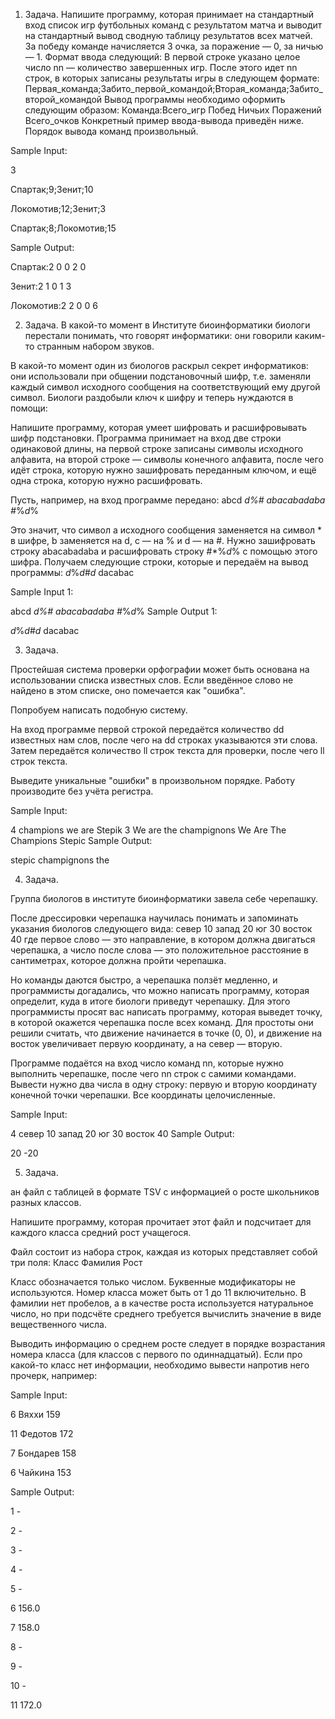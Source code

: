 1) Задача.
Напишите программу, которая принимает на стандартный вход список игр футбольных команд с результатом матча и выводит на стандартный вывод сводную таблицу результатов всех матчей.
За победу команде начисляется 3 очка, за поражение — 0, за ничью — 1.
Формат ввода следующий:
В первой строке указано целое число nn — количество завершенных игр.
После этого идет nn строк, в которых записаны результаты игры в следующем формате:
Первая_команда;Забито_первой_командой;Вторая_команда;Забито_второй_командой
Вывод программы необходимо оформить следующим образом:
Команда:Всего_игр Побед Ничьих Поражений Всего_очков
Конкретный пример ввода-вывода приведён ниже.
Порядок вывода команд произвольный.

Sample Input:

3

Спартак;9;Зенит;10

Локомотив;12;Зенит;3

Спартак;8;Локомотив;15


Sample Output:

Спартак:2 0 0 2 0

Зенит:2 1 0 1 3

Локомотив:2 2 0 0 6

2) Задача.
В какой-то момент в Институте биоинформатики биологи перестали понимать, что говорят информатики: они говорили каким-то странным набором звуков.

В какой-то момент один из биологов раскрыл секрет информатиков: они использовали при общении подстановочный шифр, т.е. заменяли каждый символ исходного сообщения на соответствующий ему другой символ. Биологи раздобыли ключ к шифру и теперь нуждаются в помощи:

Напишите программу, которая умеет шифровать и расшифровывать шифр подстановки. Программа принимает на вход две строки одинаковой длины, на первой строке записаны символы исходного алфавита, на второй строке — символы конечного алфавита, после чего идёт строка, которую нужно зашифровать переданным ключом, и ещё одна строка, которую нужно расшифровать.

Пусть, например, на вход программе передано:
abcd
*d%#
abacabadaba
#*%*d*%

Это значит, что символ a исходного сообщения заменяется на символ * в шифре, b заменяется на d, c — на % и d — на #.
Нужно зашифровать строку abacabadaba и расшифровать строку #*%*d*% с помощью этого шифра. Получаем следующие строки, которые и передаём на вывод программы:
*d*%*d*#*d*
dacabac

Sample Input 1:

abcd
*d%#
abacabadaba
#*%*d*%
Sample Output 1:

*d*%*d*#*d*
dacabac

3) Задача.

Простейшая система проверки орфографии может быть основана на использовании списка известных слов.
Если введённое слово не найдено в этом списке, оно помечается как "ошибка".

Попробуем написать подобную систему.

На вход программе первой строкой передаётся количество dd известных нам слов, после чего на dd строках указываются эти слова. Затем передаётся количество ll строк текста для проверки, после чего ll строк текста.

Выведите уникальные "ошибки" в произвольном порядке. Работу производите без учёта регистра.

Sample Input:

4
champions
we
are
Stepik
3
We are the champignons
We Are The Champions
Stepic
Sample Output:

stepic
champignons
the

4) Задача.

Группа биологов в институте биоинформатики завела себе черепашку.

После дрессировки черепашка научилась понимать и запоминать указания биологов следующего вида:
север 10
запад 20
юг 30
восток 40
где первое слово — это направление, в котором должна двигаться черепашка, а число после слова — это положительное расстояние в сантиметрах, которое должна пройти черепашка.

Но команды даются быстро, а черепашка ползёт медленно, и программисты догадались, что можно написать программу, которая определит, куда в итоге биологи приведут черепашку. Для этого программисты просят вас написать программу, которая выведет точку, в которой окажется черепашка после всех команд. Для простоты они решили считать, что движение начинается в точке (0, 0), и движение на восток увеличивает первую координату, а на север — вторую.

Программе подаётся на вход число команд nn, которые нужно выполнить черепашке, после чего nn строк с самими командами. Вывести нужно два числа в одну строку: первую и вторую координату конечной точки черепашки. Все координаты целочисленные.

Sample Input:

4
север 10
запад 20
юг 30
восток 40
Sample Output:

20 -20

5) Задача.

ан файл с таблицей в формате TSV с информацией о росте школьников разных классов.

Напишите программу, которая прочитает этот файл и подсчитает для каждого класса средний рост учащегося.

Файл состоит из набора строк, каждая из которых представляет собой три поля:
Класс Фамилия Рост

Класс обозначается только числом. Буквенные модификаторы не используются. Номер класса может быть от 1 до 11 включительно. В фамилии нет пробелов, а в качестве роста используется натуральное число, но при подсчёте среднего требуется вычислить значение в виде вещественного числа.

Выводить информацию о среднем росте следует в порядке возрастания номера класса (для классов с первого по одиннадцатый). Если про какой-то класс нет информации, необходимо вывести напротив него прочерк, например:

Sample Input:

6	Вяххи	159

11	Федотов	172

7	Бондарев	158

6	Чайкина	153

Sample Output:

1 -

2 -

3 -

4 -

5 -

6 156.0

7 158.0

8 -

9 -

10 -

11 172.0
